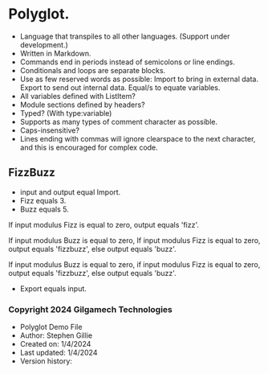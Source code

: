 # Polyglot. 

-  Language that transpiles to all other languages. (Support under development.)
-  Written in Markdown.
-  Commands end in periods instead of semicolons or line endings. 
-  Conditionals and loops are separate blocks.
-  Use as few reserved words as possible: Import to bring in external data. Export to send out internal data. Equal/s to equate variables. 
-  All variables defined with ListItem?
-  Module sections defined by headers?
-  Typed? (With type:variable)
-  Supports as many types of comment character as possible. 
-  Caps-insensitive? 
-  Lines ending with commas will ignore clearspace to the next character, and this is encouraged for complex code. 
## FizzBuzz

- input and output equal Import. 
- Fizz equals 3. 
- Buzz equals 5. 

If input modulus Fizz is equal to zero, output equals 'fizz'. 

If input modulus Buzz is equal to zero, If input modulus Fizz is equal to zero, output equals 'fizzbuzz', else output equals 'buzz'.

If input modulus Buzz is equal to zero, 
if input modulus Fizz is equal to zero, 
output equals 'fizzbuzz', 
else output equals 'buzz'.

- Export equals input.

###  Copyright 2024 Gilgamech Technologies

-  Polyglot Demo File 
-  Author: Stephen Gillie
-  Created on: 1/4/2024
-  Last updated: 1/4/2024
-  Version history:

